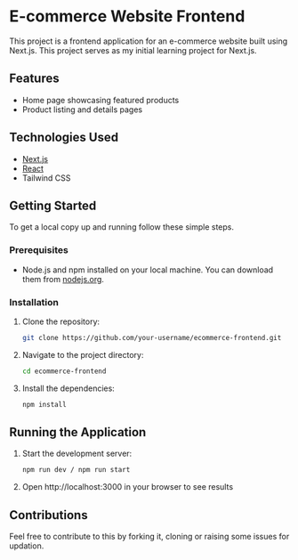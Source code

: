 # E-commerce Website Frontend

This project is a frontend application for an e-commerce website built using Next.js. This project serves as my initial learning project for Next.js.

## Features

- Home page showcasing featured products
- Product listing and details pages

## Technologies Used

- [Next.js](https://nextjs.org/)
- [React](https://reactjs.org/)
- Tailwind CSS

## Getting Started

To get a local copy up and running follow these simple steps.

### Prerequisites

- Node.js and npm installed on your local machine. You can download them from [nodejs.org](https://nodejs.org/).

### Installation

1. Clone the repository:

   ```sh
   git clone https://github.com/your-username/ecommerce-frontend.git

   ```

2. Navigate to the project directory:

   ```sh
   cd ecommerce-frontend

   ```

3. Install the dependencies:

   ```sh
   npm install

   ```

## Running the Application

1. Start the development server:

   ```sh
   npm run dev / npm run start

   ```

2. Open http://localhost:3000 in your browser to see results

## Contributions

Feel free to contribute to this by forking it, cloning or raising some issues for updation.
